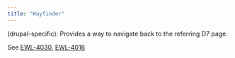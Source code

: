 ```yaml
---
title: "Wayfinder"
---
```


(drupal-specific): Provides a way to navigate back to the referring D7 page.

See [EWL-4030](https://issues.ama-assn.org/browse/EWL-4030), [EWL-4016](https://issues.ama-assn.org/browse/EWL-4016)